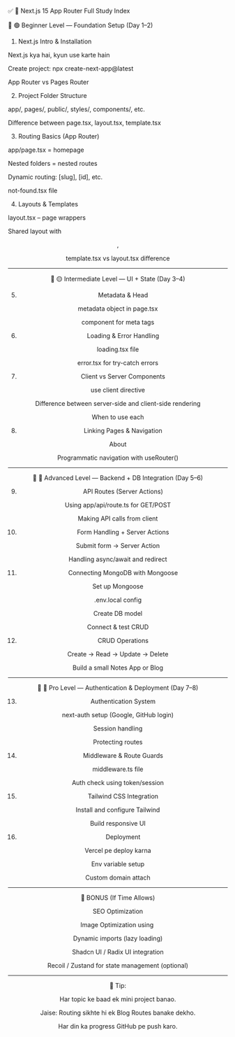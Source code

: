 ✅ 📘 Next.js 15 App Router Full Study Index

🔹 🟢 Beginner Level — Foundation Setup (Day 1–2)

1. Next.js Intro & Installation

Next.js kya hai, kyun use karte hain

Create project: npx create-next-app@latest

App Router vs Pages Router

2. Project Folder Structure

app/, pages/, public/, styles/, components/, etc.

Difference between page.tsx, layout.tsx, template.tsx

3. Routing Basics (App Router)

app/page.tsx = homepage

Nested folders = nested routes

Dynamic routing: [slug], [id], etc.

not-found.tsx file

4. Layouts & Templates

layout.tsx – page wrappers

Shared layout with <Header />, <Footer />

template.tsx vs layout.tsx difference

---

🔹 🟡 Intermediate Level — UI + State (Day 3–4)

5. Metadata & Head

metadata object in page.tsx

<Head> component for meta tags

6. Loading & Error Handling

loading.tsx file

error.tsx for try-catch errors

7. Client vs Server Components

use client directive

Difference between server-side and client-side rendering

When to use each

8. Linking Pages & Navigation

<Link href="/about">About</Link>

Programmatic navigation with useRouter()

---

🔹 🔵 Advanced Level — Backend + DB Integration (Day 5–6)

9. API Routes (Server Actions)

Using app/api/route.ts for GET/POST

Making API calls from client

10. Form Handling + Server Actions

Submit form → Server Action

Handling async/await and redirect

11. Connecting MongoDB with Mongoose

Set up Mongoose

.env.local config

Create DB model

Connect & test CRUD

12. CRUD Operations

Create → Read → Update → Delete

Build a small Notes App or Blog

---

🔹 🔴 Pro Level — Authentication & Deployment (Day 7–8)

13. Authentication System

next-auth setup (Google, GitHub login)

Session handling

Protecting routes

14. Middleware & Route Guards

middleware.ts file

Auth check using token/session

15. Tailwind CSS Integration

Install and configure Tailwind

Build responsive UI

16. Deployment

Vercel pe deploy karna

Env variable setup

Custom domain attach

---

🎯 BONUS (If Time Allows)

SEO Optimization

Image Optimization using <Image />

Dynamic imports (lazy loading)

Shadcn UI / Radix UI integration

Recoil / Zustand for state management (optional)

---

🧠 Tip:

Har topic ke baad ek mini project banao.

Jaise: Routing sikhte hi ek Blog Routes banake dekho.

Har din ka progress GitHub pe push karo.
